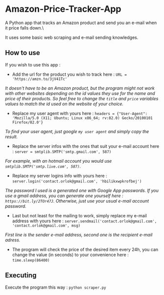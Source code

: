 # Amazon-Price-Tracker-App

A Python app that tracks an Amazon product and send you an e-mail when it price falls down.\

It uses some basic web scraping and e-mail sending knowledges.

## How to use

If you wish to use this app :
- Add the url for the product you wish to track here : `URL = 'https://amzn.to/3jV41Tc'`

_It doesn't have to be an Amazon product, but the program might not work with other websites depending on the id values they use for the name and price of their products. So feel free to change the `title` and `price` variables values to match the id used on the website of your choice._


- Replace my user agent with yours here : `headers = {"User-Agent": 'Mozilla/5.0 (X11; Ubuntu; Linux x86_64; rv:82.0) Gecko/20100101 Firefox/82.0'}`

_To find your user agent, just google `my user agent` and simply copy the result._


- Replace the server infos with the ones that suit your e-mail account here : `server = smtplib.SMTP('smtp.gmail.com', 587)`

_For example, with an hotmail account you would use `smtplib.SMTP('smtp.live.com', 587)`._


- Replace my server logins info with yours here : `server.login('contact.orlok@gmail.com', 'hbilikxwpkrofbej')`

_The password I used is a generated one with Google App passwords. If you use a gmail address, you can generate one yourself here : `https://bit.ly/2TOr47J`. Otherwise, just use your usual e-mail account password._


- Last but not least for the mailing to work, simply replace my e-mail address with yours here : `server.sendmail('contact.orlok@gmail.com', 'contact.orlok@gmail.com', msg)`

_First line is the sender e-mail address, second one is the recipient e-mail adress._


- The program will check the price of the desired item every 24h, you can change the value (in seconds) to your convenience here : `time.sleep(86400)`

## Executing

Execute the program this way : `python scraper.py`
